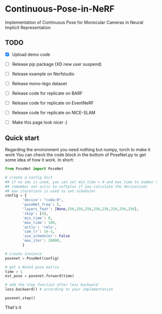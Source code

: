 # Continuous-Pose-in-NeRF
Implementation of Continuous Pose for Monocular Cameras in Neural Implicit Representation


## TODO
- [x] Upload demo code
- [ ] Release pip package (XD new user suspend)
- [ ] Release example on Nerfstudio
- [ ] Release mono-lego dataset
- [ ] Release code for replicate on BARF
- [ ] Release code for replicate on EventNeRF
- [ ] Release code for replicate on NICE-SLAM
- [ ] Make this page look nicer :)


## Quick start
Regarding the environment you need nothing but numpy, torch to make it work
You can check the code block in the bottom of PoseNet.py to get some idea of how it work. In short:
```python
from PoseNet import PoseNet 

# create a config dict
## if no imu is used, you can set min_time = 0 and max_time to number of images
## remember set activ to softplus if you calculate the derivatives
## max iterations is used to set scheduler
config = {
        'device': "cuda:0", 
        'poseNet_freq': 5,
        'layers_feat': [None,256,256,256,256,256,256,256,256],
        'skip': [4],  
        'min_time': 0,
        'max_time': 100,
        'activ': 'relu',
        'cam_lr': 1e-3,
        'use_scheduler': False
        'max_iter': 20000,
        }

# create instance
posenet = PoseNet(config)

# get a Nx3x4 pose matrix 
time = 1
est_pose = posenet.forward(time)

# add the step function after loss backward
loss.backward() # according to your implementation

posenet.step()

```
That's it
